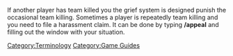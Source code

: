 If another player has team killed you the grief system is designed
punish the occasional team killing. Sometimes a player is repeatedly
team killing and you need to file a harassment claim. It can be done by
typing **/appeal** and filling out the window with your situation.

[Category:Terminology](Category:Terminology "wikilink") [Category:Game
Guides](Category:Game_Guides "wikilink")